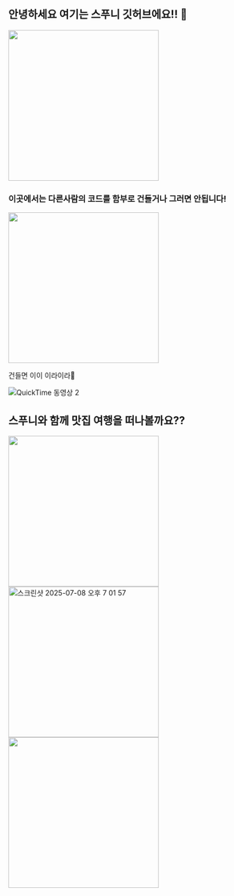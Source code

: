 ## 안녕하세요 여기는 스푸니 깃허브에요!! 👋

<img src="https://github.com/user-attachments/assets/363e94bd-6b4c-429e-afa4-add414920fa7" width="300">

### 이곳에서는 다른사람의 코드를 함부로 건들거나 그러면 안됩니다! <br>
<img src="https://github.com/user-attachments/assets/457ddb93-03ce-44fa-85e6-3b8b6c465348" width="300">

건들면 이이 이라이라💢 <br>

![QuickTime 동영상 2](https://github.com/user-attachments/assets/d315acb7-161f-4042-907c-6c5191cd6a1c)


## 스푸니와 함께 맛집 여행을 떠나볼까요?? <br>
<img src="https://github.com/user-attachments/assets/90a26bed-f0e3-4a6a-b9e6-7296df42a229" width="300">

<img width="300" alt="스크린샷 2025-07-08 오후 7 01 57" src="https://github.com/user-attachments/assets/caa03d28-7e3c-4cad-8669-a3f25b49702d" />
<img src="https://github.com/user-attachments/assets/90a26bed-f0e3-4a6a-b9e6-7296df42a229" width="300">
